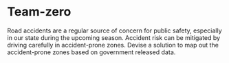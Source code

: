 # Team-zero
Road accidents are a regular source of concern for public safety, especially in our state during the upcoming season. Accident risk can be mitigated by driving carefully in accident-prone zones. Devise a solution to map out the accident-prone zones based on government released data.
